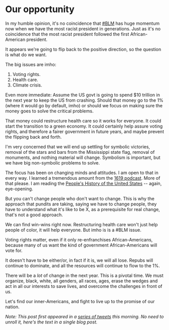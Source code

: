 # Our opportunity
In my humble opinion, it's no coincidence that <a href="https://twitter.com/hashtag/BLM?src=hashtag_click">#BLM</a> has huge momentum now when we have the most racist president in generations. Just as it's no coincidence that the most racist president followed the first African-American president.

It appears we're going to flip back to the positive direction, so the question is what do we want.

The big issues are imho:    
1. Voting rights.  
2. Health care.  
3. Climate crisis.

Even more immediate: Assume the US govt is going to spend $10 trillion in the next year to keep the US from crashing. Should that money go to the 1% (where it would go by default, imho) or should we focus on making sure the money goes to solve the critical problems.

That money could restructure health care so it works for everyone. It could start the transition to a green economy. It could certainly help assure voting rights, and therefore a fairer government in future years, and maybe prevent the flipping back and forth.

I'm very concerned that we will end up settling for symbolic victories, removal of the stars and bars from the Mississippi state flag, removal of monuments, and nothing material will change. Symbolism is important, but we have big non-symbolic problems to solve.

The focus has been on changing minds and attitudes. I am open to that in every way. I learned a tremendous amount from the <a href="https://www.nytimes.com/2020/01/23/podcasts/1619-podcast.html">1619 podcast</a>. More of that please. I am reading the <a href="https://www.amazon.com/dp/B0030MR076/ref=dp-kindle-redirect?_encoding=UTF8&btkr=1">People's History of the United States</a> -- again, eye-opening.

But you can't change people who don't want to change. This is why the approach that pundits are taking, saying we have to change people, they have to understand what it's like to be X, as a prerequisite for real change, that's not a good approach.

We can find win-wins right now. Restructuring health care won't just help people of color, it will help everyone. But imho is is a #BLM issue.

Voting rights matter, even if it only re-enfranchises African-Americans, because many of us want the kind of government African-Americans will vote for.

It doesn't have to be either/or, in fact if it is, we will all lose. Repubs will continue to dominate, and all the resources will continue to flow to the 1%.

There will be a <i>lot</i> of change in the next year. This is a pivotal time. We must organize, black, white, all genders, all races, ages, erase the wedges and act in all our interests to save lives, and overcome the challenges in front of us.

Let's find our inner-Americans, and fight to live up to the promise of our nation.

<i>Note: This post first appeared in a <a href="https://twitter.com/davewiner/status/1277220379669467136">series of tweets</a> this morning. No need to unroll it, here's the text in a single blog post. </i>


